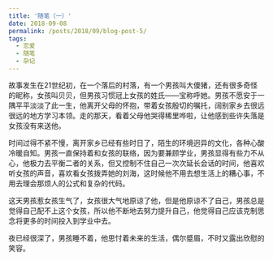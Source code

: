 ```yaml
---
title: '随笔（一）'
date: 2018-09-08
permalink: /posts/2018/09/blog-post-5/
tags:
  - 恋爱
  - 随笔
  - 杂记
---
```

故事发生在21世纪初，在一个落后的村落，有一个男孩叫大傻猪，还有很多奇怪的昵称，女孩叫贝贝，但男孩习惯冠上女孩的姓氏——宝称呼她。男孩不愿安于一隅平平淡淡了此一生，他离开父母的怀抱，带着女孩殷切的嘱托，阔别家乡去很远很远的地方学习本领。走的那天，看着父母他哭得稀里哗啦，让他感到些许失落是女孩没有来送他。

时间过得不紧不慢，离开家乡已经有些时日了，陌生的环境迥异的文化，各种心酸冷暖自知。男孩一直保持着和女孩的联络，因为要兼顾学业，男孩显得有些力不从心，他极力去平衡二者的关系，但又控制不住自己一次次延长会话的时间，他喜欢听女孩的声音，⁬喜欢看女孩拨弄她的刘海，这时候他不用去想生活上的糟心事，不用去理会那烦人的公式和复杂的代码。

这天男孩惹女孩生气了，女孩很大气地原谅了他，但是他原谅不了自己，男孩总是觉得自己配不上这个女孩，所以他不断地去努力提升自己，他觉得自己应该克制思念将更多的时间投入到学业中去。

夜已经很深了，男孩睡不着，他思忖着未来的生活，偶尔蹙眉，不时又露出欣慰的笑容。
